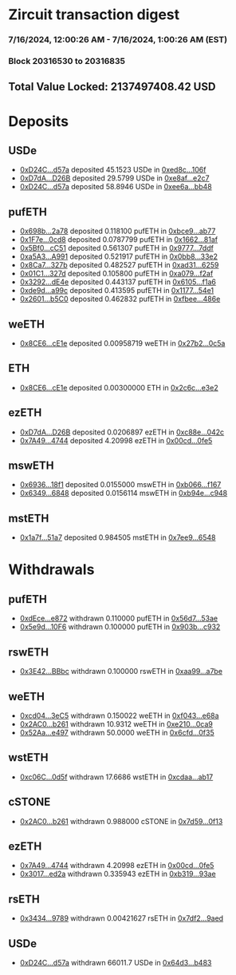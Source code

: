 # Zircuit transaction digest
### 7/16/2024, 12:00:26 AM - 7/16/2024, 1:00:26 AM (EST)
### Block 20316530 to 20316835

## Total Value Locked: 2137497408.42 USD

# Deposits
## USDe
- [0xD24C...d57a](https://etherscan.io/address/0xD24Cfe2d0fa81369ca6291c28ac5426e16B6d57a) deposited 45.1523 USDe in [0xed8c...106f](https://etherscan.io/tx/0xD24Cfe2d0fa81369ca6291c28ac5426e16B6d57a)
- [0xD7dA...D26B](https://etherscan.io/address/0xD7dA28bfF27d71f7C759741c44a04336FF04D26B) deposited 29.5799 USDe in [0xe8af...e2c7](https://etherscan.io/tx/0xD7dA28bfF27d71f7C759741c44a04336FF04D26B)
- [0xD24C...d57a](https://etherscan.io/address/0xD24Cfe2d0fa81369ca6291c28ac5426e16B6d57a) deposited 58.8946 USDe in [0xee6a...bb48](https://etherscan.io/tx/0xD24Cfe2d0fa81369ca6291c28ac5426e16B6d57a)
## pufETH
- [0x698b...2a78](https://etherscan.io/address/0x698bd691017B0BAe969F86a45C8cfC253f922a78) deposited 0.118100 pufETH in [0xbce9...ab77](https://etherscan.io/tx/0x698bd691017B0BAe969F86a45C8cfC253f922a78)
- [0x1F7e...0cd8](https://etherscan.io/address/0x1F7e841870cEBF680401C7fc4292aBfB51Ac0cd8) deposited 0.0787799 pufETH in [0x1662...81af](https://etherscan.io/tx/0x1F7e841870cEBF680401C7fc4292aBfB51Ac0cd8)
- [0x5Bf0...cC51](https://etherscan.io/address/0x5Bf09043fC0D73f83548BDe0B341Aa60C751cC51) deposited 0.561307 pufETH in [0x9777...7ddf](https://etherscan.io/tx/0x5Bf09043fC0D73f83548BDe0B341Aa60C751cC51)
- [0xa5A3...A991](https://etherscan.io/address/0xa5A3a8ED3f9F9a4a44a1214b2B229d40fd60A991) deposited 0.521917 pufETH in [0x0bb8...33e2](https://etherscan.io/tx/0xa5A3a8ED3f9F9a4a44a1214b2B229d40fd60A991)
- [0x8Ca7...327b](https://etherscan.io/address/0x8Ca752544B324DF5fd8b87016DB48e395308327b) deposited 0.482527 pufETH in [0xad31...6259](https://etherscan.io/tx/0x8Ca752544B324DF5fd8b87016DB48e395308327b)
- [0x01C1...327d](https://etherscan.io/address/0x01C1CC64397ac3596E9ab9e306c5Ba62c369327d) deposited 0.105800 pufETH in [0xa079...f2af](https://etherscan.io/tx/0x01C1CC64397ac3596E9ab9e306c5Ba62c369327d)
- [0x3292...dE4e](https://etherscan.io/address/0x32926E456F2e12D7D891647855b53403602EdE4e) deposited 0.443137 pufETH in [0x6105...f1a6](https://etherscan.io/tx/0x32926E456F2e12D7D891647855b53403602EdE4e)
- [0xde9d...a99c](https://etherscan.io/address/0xde9d2FD3a5Aa7eB63B11EbaBc9212Bf8D64Fa99c) deposited 0.413595 pufETH in [0x1177...54e1](https://etherscan.io/tx/0xde9d2FD3a5Aa7eB63B11EbaBc9212Bf8D64Fa99c)
- [0x2601...b5C0](https://etherscan.io/address/0x260139D0c9E503d2D155EB76B0C5cD2CEB68b5C0) deposited 0.462832 pufETH in [0xfbee...486e](https://etherscan.io/tx/0x260139D0c9E503d2D155EB76B0C5cD2CEB68b5C0)
## weETH
- [0x8CE6...cE1e](https://etherscan.io/address/0x8CE6C312546A7773f94125dCdDC05E4eD630cE1e) deposited 0.00958719 weETH in [0x27b2...0c5a](https://etherscan.io/tx/0x8CE6C312546A7773f94125dCdDC05E4eD630cE1e)
## ETH
- [0x8CE6...cE1e](https://etherscan.io/address/0x8CE6C312546A7773f94125dCdDC05E4eD630cE1e) deposited 0.00300000 ETH in [0x2c6c...e3e2](https://etherscan.io/tx/0x8CE6C312546A7773f94125dCdDC05E4eD630cE1e)
## ezETH
- [0xD7dA...D26B](https://etherscan.io/address/0xD7dA28bfF27d71f7C759741c44a04336FF04D26B) deposited 0.0206897 ezETH in [0xc88e...042c](https://etherscan.io/tx/0xD7dA28bfF27d71f7C759741c44a04336FF04D26B)
- [0x7A49...4744](https://etherscan.io/address/0x7A493Be5c2ce014cD049Bf178a1ac0Db1B434744) deposited 4.20998 ezETH in [0x00cd...0fe5](https://etherscan.io/tx/0x7A493Be5c2ce014cD049Bf178a1ac0Db1B434744)
## mswETH
- [0x6936...18f1](https://etherscan.io/address/0x6936C8aA2b18AbcaC8988c39DD2a9315553E18f1) deposited 0.0155000 mswETH in [0xb066...f167](https://etherscan.io/tx/0x6936C8aA2b18AbcaC8988c39DD2a9315553E18f1)
- [0x6349...6848](https://etherscan.io/address/0x63490a61f088Ad57e11B4Edfe22D9C75B4A46848) deposited 0.0156114 mswETH in [0xb94e...c948](https://etherscan.io/tx/0x63490a61f088Ad57e11B4Edfe22D9C75B4A46848)
## mstETH
- [0x1a7f...51a7](https://etherscan.io/address/0x1a7f207D9Ee5b640611E915BA3c9b426c4F151a7) deposited 0.984505 mstETH in [0x7ee9...6548](https://etherscan.io/tx/0x1a7f207D9Ee5b640611E915BA3c9b426c4F151a7)
# Withdrawals
## pufETH
- [0xdEce...e872](https://etherscan.io/address/0xdEce0e60d10B42938fdAeeB19f768ae32397e872) withdrawn 0.110000 pufETH in [0x56d7...53ae](https://etherscan.io/tx/0xdEce0e60d10B42938fdAeeB19f768ae32397e872)
- [0x5e9d...10F6](https://etherscan.io/address/0x5e9d5D83810b81126bE00A6Ae97C86A58AA910F6) withdrawn 0.100000 pufETH in [0x903b...c932](https://etherscan.io/tx/0x5e9d5D83810b81126bE00A6Ae97C86A58AA910F6)
## rswETH
- [0x3E42...BBbc](https://etherscan.io/address/0x3E4233921eFEf6dcBbFc63821F0923382CCeBBbc) withdrawn 0.100000 rswETH in [0xaa99...a7be](https://etherscan.io/tx/0x3E4233921eFEf6dcBbFc63821F0923382CCeBBbc)
## weETH
- [0xcd04...3eC5](https://etherscan.io/address/0xcd04bFc0c566c7F7375f586249714F6538C83eC5) withdrawn 0.150022 weETH in [0xf043...e68a](https://etherscan.io/tx/0xcd04bFc0c566c7F7375f586249714F6538C83eC5)
- [0x2AC0...b261](https://etherscan.io/address/0x2AC00afCfB01bD4C03B0486694554B6CcDAab261) withdrawn 10.9312 weETH in [0xe210...0ca9](https://etherscan.io/tx/0x2AC00afCfB01bD4C03B0486694554B6CcDAab261)
- [0x52Aa...e497](https://etherscan.io/address/0x52Aa899454998Be5b000Ad077a46Bbe360F4e497) withdrawn 50.0000 weETH in [0x6cfd...0f35](https://etherscan.io/tx/0x52Aa899454998Be5b000Ad077a46Bbe360F4e497)
## wstETH
- [0xc06C...0d5f](https://etherscan.io/address/0xc06CaeDBBb5D3C8E71a210cbe9bfA13cf73e0d5f) withdrawn 17.6686 wstETH in [0xcdaa...ab17](https://etherscan.io/tx/0xc06CaeDBBb5D3C8E71a210cbe9bfA13cf73e0d5f)
## cSTONE
- [0x2AC0...b261](https://etherscan.io/address/0x2AC00afCfB01bD4C03B0486694554B6CcDAab261) withdrawn 0.988000 cSTONE in [0x7d59...0f13](https://etherscan.io/tx/0x2AC00afCfB01bD4C03B0486694554B6CcDAab261)
## ezETH
- [0x7A49...4744](https://etherscan.io/address/0x7A493Be5c2ce014cD049Bf178a1ac0Db1B434744) withdrawn 4.20998 ezETH in [0x00cd...0fe5](https://etherscan.io/tx/0x7A493Be5c2ce014cD049Bf178a1ac0Db1B434744)
- [0x3017...ed2a](https://etherscan.io/address/0x30171bCeA3DB104E70dA4Ff1eCEF0776021aed2a) withdrawn 0.335943 ezETH in [0xb319...93ae](https://etherscan.io/tx/0x30171bCeA3DB104E70dA4Ff1eCEF0776021aed2a)
## rsETH
- [0x3434...9789](https://etherscan.io/address/0x34349c5569e7B846c3558961552D2202760A9789) withdrawn 0.00421627 rsETH in [0x7df2...9aed](https://etherscan.io/tx/0x34349c5569e7B846c3558961552D2202760A9789)
## USDe
- [0xD24C...d57a](https://etherscan.io/address/0xD24Cfe2d0fa81369ca6291c28ac5426e16B6d57a) withdrawn 66011.7 USDe in [0x64d3...b483](https://etherscan.io/tx/0xD24Cfe2d0fa81369ca6291c28ac5426e16B6d57a)
